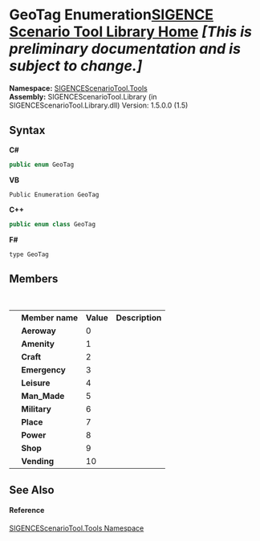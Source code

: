 # GeoTag Enumeration<a href="https://github.com/ObiWanLansi/SIGENCE-Scenario-Tool">SIGENCE Scenario Tool Library Home</a> _**\[This is preliminary documentation and is subject to change.\]**_



**Namespace:**&nbsp;<a href="ed07aae6-c2f9-b6d8-effe-51b38a92d007.md">SIGENCEScenarioTool.Tools</a><br />**Assembly:**&nbsp;SIGENCEScenarioTool.Library (in SIGENCEScenarioTool.Library.dll) Version: 1.5.0.0 (1.5)

## Syntax

**C#**<br />
``` C#
public enum GeoTag
```

**VB**<br />
``` VB
Public Enumeration GeoTag
```

**C++**<br />
``` C++
public enum class GeoTag
```

**F#**<br />
``` F#
type GeoTag
```


## Members
&nbsp;<table><tr><th></th><th>Member name</th><th>Value</th><th>Description</th></tr><tr><td /><td target="F:SIGENCEScenarioTool.Tools.GeoTag.Aeroway">**Aeroway**</td><td>0</td><td /></tr><tr><td /><td target="F:SIGENCEScenarioTool.Tools.GeoTag.Amenity">**Amenity**</td><td>1</td><td /></tr><tr><td /><td target="F:SIGENCEScenarioTool.Tools.GeoTag.Craft">**Craft**</td><td>2</td><td /></tr><tr><td /><td target="F:SIGENCEScenarioTool.Tools.GeoTag.Emergency">**Emergency**</td><td>3</td><td /></tr><tr><td /><td target="F:SIGENCEScenarioTool.Tools.GeoTag.Leisure">**Leisure**</td><td>4</td><td /></tr><tr><td /><td target="F:SIGENCEScenarioTool.Tools.GeoTag.Man_Made">**Man_Made**</td><td>5</td><td /></tr><tr><td /><td target="F:SIGENCEScenarioTool.Tools.GeoTag.Military">**Military**</td><td>6</td><td /></tr><tr><td /><td target="F:SIGENCEScenarioTool.Tools.GeoTag.Place">**Place**</td><td>7</td><td /></tr><tr><td /><td target="F:SIGENCEScenarioTool.Tools.GeoTag.Power">**Power**</td><td>8</td><td /></tr><tr><td /><td target="F:SIGENCEScenarioTool.Tools.GeoTag.Shop">**Shop**</td><td>9</td><td /></tr><tr><td /><td target="F:SIGENCEScenarioTool.Tools.GeoTag.Vending">**Vending**</td><td>10</td><td /></tr></table>

## See Also


#### Reference
<a href="ed07aae6-c2f9-b6d8-effe-51b38a92d007.md">SIGENCEScenarioTool.Tools Namespace</a><br />